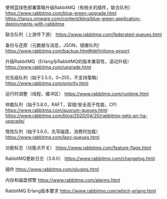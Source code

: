 使用蓝绿色部署策略升级RabbitMQ（有相关的插件，联合队列）
https://www.rabbitmq.com/blue-green-upgrade.html
https://tanzu.vmware.com/content/blog/blue-green-application-deployments-with-rabbitmq

联合队列（上游传下游）
https://www.rabbitmq.com/federated-queues.html

备份与还原（元数据与消息，JSON，镜像队列）
https://www.rabbitmq.com/backup.html#definitions-export

升级RabbitMQ（Erlang与RabbitMQ的版本兼容性，滚动升级）
https://www.rabbitmq.com/upgrade.html

优先级队列（始于3.5.0，0~255，不支持策略）
https://www.rabbitmq.com/priority.html

运行时调整（线程，缓冲区）
https://www.rabbitmq.com/runtime.html 

仲裁队列（始于3.8.0，RAFT，容错/安全高于性能，CP）
https://www.rabbitmq.com/quorum-queues.html
https://www.rabbitmq.com/blog/2020/04/20/rabbitmq-gets-an-ha-upgrade/

惰性队列（始于3.6.0，先写磁盘，消费时加载）
https://www.rabbitmq.com/lazy-queues.html

功能标志（功能点开关）
https://www.rabbitmq.com/feature-flags.html

RabbitMQ更新日志（3.8.0）
https://www.rabbitmq.com/changelog.html

插件
https://www.rabbitmq.com/plugins.html

内存和磁盘预警
https://www.rabbitmq.com/alarms.html

RabbitMQ Erlang版本要求
https://www.rabbitmq.com/which-erlang.html